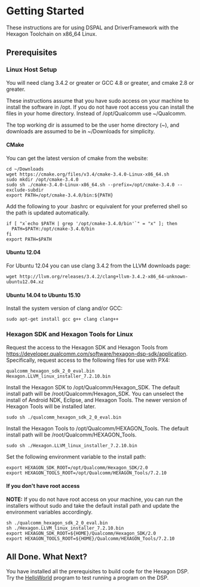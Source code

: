 # Getting Started

These instructions are for using DSPAL and DriverFramework with the Hexagon Toolchain on x86_64 Linux.

## Prerequisites

### Linux Host Setup

You will need clang 3.4.2 or greater or GCC 4.8 or greater, and cmake 2.8 or greater.

These instructions assume that you have sudo access on your machine to install the software in /opt.
If you do not have root access you can install the files in your home directory. Instead of /opt/Qualcomm
use ~/Qualcomm.

The top working dir is assumed to be the user home directory (~), and downloads are assumed to be in
~/Downloads for simplicity.

#### CMake

You can get the latest version of cmake from the website:

```
cd ~/Downloads
wget https://cmake.org/files/v3.4/cmake-3.4.0-Linux-x86_64.sh
sudo mkdir /opt/cmake-3.4.0
sudo sh ./cmake-3.4.0-Linux-x86_64.sh --prefix=/opt/cmake-3.4.0 --exclude-subdir
export PATH=/opt/cmake-3.4.0/bin:${PATH}
```

Add the following to your .bashrc or equivalent for your preferred shell so the path is
updated automatically.

```
if [ "x`echo $PATH | grep '/opt/cmake-3.4.0/bin'`" = "x" ]; then
  PATH=$PATH:/opt/cmake-3.4.0/bin
fi
export PATH=$PATH
```

#### Ubuntu 12.04
For Ubuntu 12.04 you can use clang 3.4.2 from the LLVM downloads page:

```
wget http://llvm.org/releases/3.4.2/clang+llvm-3.4.2-x86_64-unknown-ubuntu12.04.xz
```
#### 

#### Ubuntu 14.04 to Ubuntu 15.10
Install the system version of clang and/or GCC:

```
sudo apt-get install gcc g++ clang clang++
```

### Hexagon SDK and Hexagon Tools for Linux

Request the access to the Hexagon SDK and Hexagon Tools from https://developer.qualcomm.com/software/hexagon-dsp-sdk/application.
Specifically, request access to the following files for use with PX4:

```
qualcomm_hexagon_sdk_2_0_eval.bin
Hexagon.LLVM_linux_installer_7.2.10.bin 
```

Install the Hexagon SDK to /opt/Qualcomm/Hexagon_SDK. The default install path will be /root/Qualcomm/Hexagon_SDK.
You can unselect the install of Android NDK, Eclipse, and Hexagon Tools. The newer version of Hexagon Tools will be
installed later.

```
sudo sh ./qualcomm_hexagon_sdk_2_0_eval.bin

```
Install the Hexagon Tools to /opt/Qualcomm/HEXAGON_Tools. The default install path will be /root/Qualcomm/HEXAGON_Tools.

```
sudo sh ./Hexagon.LLVM_linux_installer_7.2.10.bin
```

Set the following environment variable to the install path:

```
export HEXAGON_SDK_ROOT=/opt/Qualcomm/Hexagon_SDK/2.0
export HEXAGON_TOOLS_ROOT=/opt/Qualcomm/HEXAGON_Tools/7.2.10
```

#### If you don't have root access

**NOTE:** If you do not have root access on your machine, you can run the installers without sudo and take the default install path and update the environment variables accordingly.

```
sh ./qualcomm_hexagon_sdk_2_0_eval.bin
sh ./Hexagon.LLVM_linux_installer_7.2.10.bin
export HEXAGON_SDK_ROOT=${HOME}/Qualcomm/Hexagon_SDK/2.0
export HEXAGON_TOOLS_ROOT=${HOME}/Qualcomm/HEXAGON_Tools/7.2.10
```
## All Done. What Next?

You have installed all the prerequisites to build code for the Hexagon DSP. Try the [HelloWorld](HelloWorld.md)
program to test running a program on the DSP.

